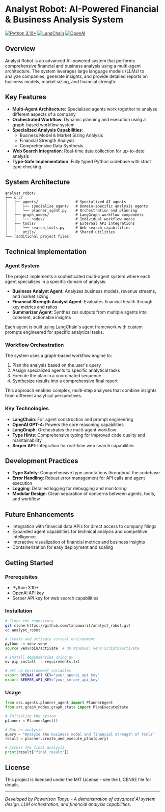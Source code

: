# Analyst Robot: AI-Powered Financial & Business Analysis System

[![Python 3.10+](https://img.shields.io/badge/Python-3.10+-blue.svg)](https://www.python.org/downloads/)
[![LangChain](https://img.shields.io/badge/LangChain-Framework-green)](https://github.com/langchain-ai/langchain)
[![OpenAI](https://img.shields.io/badge/OpenAI-GPT--4-orange)](https://openai.com/)

## Overview

Analyst Robot is an advanced AI-powered system that performs comprehensive financial and business analysis using a multi-agent architecture. The system leverages large language models (LLMs) to analyze companies, generate insights, and provide detailed reports on business models, market sizing, and financial strength.

## Key Features

- **Multi-Agent Architecture**: Specialized agents work together to analyze different aspects of a company
- **Orchestrated Workflow**: Dynamic planning and execution using a graph-based workflow system
- **Specialized Analysis Capabilities**:
  - Business Model & Market Sizing Analysis
  - Financial Strength Analysis
  - Comprehensive Data Synthesis
- **Web Search Integration**: Real-time data collection for up-to-date analysis
- **Type-Safe Implementation**: Fully typed Python codebase with strict type checking

## System Architecture

```
analyst_robot/
├── src/
│   ├── agents/                 # Specialized AI agents
│   │   ├── specialize_agent/   # Domain-specific analysis agents
│   │   └── planner_agent.py    # Orchestration and planning
│   ├── graph_nodes/            # LangGraph workflow components
│   │   └── nodes/              # Individual workflow nodes
│   ├── tools/                  # External API integrations
│   │   └── search_tools.py     # Web search capabilities
│   └── utils/                  # Shared utilities
└── [additional project files]
```

## Technical Implementation

### Agent System

The project implements a sophisticated multi-agent system where each agent specializes in a specific domain of analysis:

- **Business Analyst Agent**: Analyzes business models, revenue streams, and market sizing
- **Financial Strength Analyst Agent**: Evaluates financial health through key metrics and ratios
- **Summarizer Agent**: Synthesizes outputs from multiple agents into coherent, actionable insights

Each agent is built using LangChain's agent framework with custom prompts engineered for specific analytical tasks.

### Workflow Orchestration

The system uses a graph-based workflow engine to:

1. Plan the analysis based on the user's query
2. Assign specialized agents to specific analytical tasks
3. Execute the plan in a coordinated sequence
4. Synthesize results into a comprehensive final report

This approach enables complex, multi-step analyses that combine insights from different analytical perspectives.

### Key Technologies

- **LangChain**: For agent construction and prompt engineering
- **OpenAI GPT-4**: Powers the core reasoning capabilities
- **LangGraph**: Orchestrates the multi-agent workflow
- **Type Hints**: Comprehensive typing for improved code quality and maintainability
- **Serper API**: Integration for real-time web search capabilities

## Development Practices

- **Type Safety**: Comprehensive type annotations throughout the codebase
- **Error Handling**: Robust error management for API calls and agent execution
- **Logging**: Detailed logging for debugging and monitoring
- **Modular Design**: Clean separation of concerns between agents, tools, and workflow

## Future Enhancements

- Integration with financial data APIs for direct access to company filings
- Expanded agent capabilities for technical analysis and competitive intelligence
- Interactive visualization of financial metrics and business insights
- Containerization for easy deployment and scaling

## Getting Started

### Prerequisites

- Python 3.10+
- OpenAI API key
- Serper API key for web search capabilities

### Installation

```bash
# Clone the repository
git clone https://github.com/tanpawarit/analyst_robot.git
cd analyst_robot

# Create and activate virtual environment
python -m venv venv
source venv/bin/activate  # On Windows: venv\Scripts\activate

# Install dependencies using uv
uv pip install -r requirements.txt

# Set up environment variables
export OPENAI_API_KEY="your_openai_api_key"
export SERPER_API_KEY="your_serper_api_key"
```

### Usage

```python
from src.agents.planner_agent import PlannerAgent
from src.graph_nodes.graph_state import PlanExecuteState

# Initialize the system
planner = PlannerAgent()

# Run an analysis
query = "Analyze the business model and financial strength of Tesla"
result = planner.create_and_execute_plan(query)

# Access the final analysis
print(result["final_result"])
```

## License

This project is licensed under the MIT License - see the LICENSE file for details.

---

*Developed by Pawarison Tanyu - A demonstration of advanced AI system design, LLM orchestration, and financial analysis capabilities.*